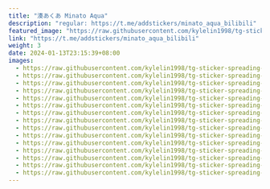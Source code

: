 ```yaml
---
title: "湊あくあ Minato Aqua"
description: "regular: https://t.me/addstickers/minato_aqua_bilibili"
featured_image: "https://raw.githubusercontent.com/kylelin1998/tg-sticker-spreading-worldwide-images/main/img/67b27bd2-6410-4cec-bcd9-deae97e364d8.jpg"
link: "https://t.me/addstickers/minato_aqua_bilibili"
weight: 3
date: 2024-01-13T23:15:39+08:00
images:
  - https://raw.githubusercontent.com/kylelin1998/tg-sticker-spreading-worldwide-images/main/img/67b27bd2-6410-4cec-bcd9-deae97e364d8.jpg
  - https://raw.githubusercontent.com/kylelin1998/tg-sticker-spreading-worldwide-images/main/img/f8ebff9d-9def-44c3-980e-d472dcf64f48.jpg
  - https://raw.githubusercontent.com/kylelin1998/tg-sticker-spreading-worldwide-images/main/img/1f5b4252-c50f-4a66-b4c6-713ade591b90.jpg
  - https://raw.githubusercontent.com/kylelin1998/tg-sticker-spreading-worldwide-images/main/img/502266d8-aef8-4ccb-b353-84a1d5259125.jpg
  - https://raw.githubusercontent.com/kylelin1998/tg-sticker-spreading-worldwide-images/main/img/f72ed033-7176-41f0-bf2f-2374c9bf2907.jpg
  - https://raw.githubusercontent.com/kylelin1998/tg-sticker-spreading-worldwide-images/main/img/fab34e7e-3fbd-441f-a5f8-6030cabf4fc4.jpg
  - https://raw.githubusercontent.com/kylelin1998/tg-sticker-spreading-worldwide-images/main/img/bc2bc573-fa0a-4906-9834-0f76762d71ce.jpg
  - https://raw.githubusercontent.com/kylelin1998/tg-sticker-spreading-worldwide-images/main/img/5c3d89f6-804f-4f4f-b396-3aa8c2741961.jpg
  - https://raw.githubusercontent.com/kylelin1998/tg-sticker-spreading-worldwide-images/main/img/acabe1b1-d2b1-4599-bd91-1f6741d3716b.jpg
  - https://raw.githubusercontent.com/kylelin1998/tg-sticker-spreading-worldwide-images/main/img/9a0be0e8-bfb3-464c-aa6c-03589ed4a806.jpg
  - https://raw.githubusercontent.com/kylelin1998/tg-sticker-spreading-worldwide-images/main/img/17632849-4e3f-496a-95f0-8a15c3b37727.jpg
  - https://raw.githubusercontent.com/kylelin1998/tg-sticker-spreading-worldwide-images/main/img/3eab63ee-8fc0-4692-bf73-ebc0e2dd590f.jpg
  - https://raw.githubusercontent.com/kylelin1998/tg-sticker-spreading-worldwide-images/main/img/3892845b-2a76-4fee-8919-2e3f0e7bec20.jpg
  - https://raw.githubusercontent.com/kylelin1998/tg-sticker-spreading-worldwide-images/main/img/1d9c5ceb-fc26-48fc-987d-0a039b6a8ef7.jpg
  - https://raw.githubusercontent.com/kylelin1998/tg-sticker-spreading-worldwide-images/main/img/ae6a37d1-86a7-42a6-a1d8-b722fba18f96.jpg
---
```

